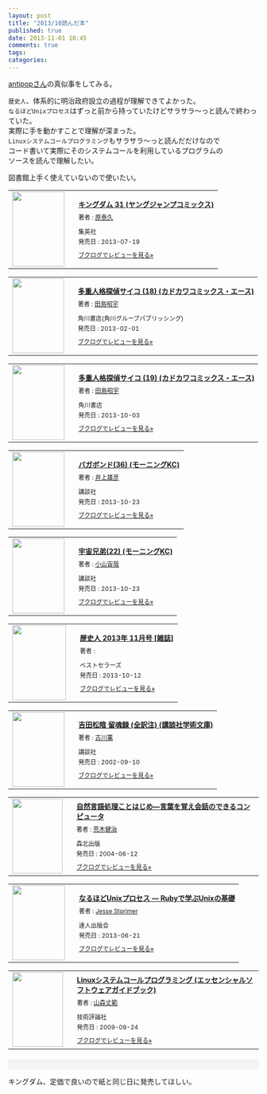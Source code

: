 ```yaml
---
layout: post
title: "2013/10読んだ本"
published: true
date: 2013-11-01 18:45
comments: true
tags: 
categories: 
---
```


[antipopさん](http://blog.kentarok.org/entry/2013/10/13/145618)の真似事をしてみる。  
  
`歴史人`、体系的に明治政府設立の過程が理解できてよかった。  
`なるほどUnixプロセス`はずっと前から持っていたけどサラサラ〜っと読んで終わっていた。  
実際に手を動かすことで理解が深まった。  
`Linuxシステムコールプログラミング`もサラサラ〜っと読んだだけなので  
コード書いて実際にそのシステムコールを利用しているプログラムの  
ソースを読んで理解したい。  
  
図書館上手く使えていないので使いたい。
  
<div class="booklog_html"><table><tr><td class="booklog_html_image"><a href="http://www.amazon.co.jp/%E3%82%AD%E3%83%B3%E3%82%B0%E3%83%80%E3%83%A0-31-%E3%83%A4%E3%83%B3%E3%82%B0%E3%82%B8%E3%83%A3%E3%83%B3%E3%83%97%E3%82%B3%E3%83%9F%E3%83%83%E3%82%AF%E3%82%B9-%E5%8E%9F-%E6%B3%B0%E4%B9%85/dp/4088796098%3FSubscriptionId%3D0AVSM5SVKRWTFMG7ZR82%26tag%3D13nightcrows-22%26linkCode%3Dxm2%26camp%3D2025%26creative%3D165953%26creativeASIN%3D4088796098" target="_blank"><img src="http://ecx.images-amazon.com/images/I/616ahk85c9L._SL160_.jpg" width="105" height="150" style="border:0;border-radius:0;" /></a></td><td class="booklog_html_info" style="padding-left:20px;"><div class="booklog_html_title" style="margin-bottom:10px;font-size:14px;font-weight:bold;"><a href="http://www.amazon.co.jp/%E3%82%AD%E3%83%B3%E3%82%B0%E3%83%80%E3%83%A0-31-%E3%83%A4%E3%83%B3%E3%82%B0%E3%82%B8%E3%83%A3%E3%83%B3%E3%83%97%E3%82%B3%E3%83%9F%E3%83%83%E3%82%AF%E3%82%B9-%E5%8E%9F-%E6%B3%B0%E4%B9%85/dp/4088796098%3FSubscriptionId%3D0AVSM5SVKRWTFMG7ZR82%26tag%3D13nightcrows-22%26linkCode%3Dxm2%26camp%3D2025%26creative%3D165953%26creativeASIN%3D4088796098" target="_blank">キングダム 31 (ヤングジャンプコミックス)</a></div><div style="margin-bottom:10px;"><div class="booklog_html_author" style="margin-bottom:15px;font-size:12px;;line-height:1.2em">著者 : <a href="http://booklog.jp/author/%E5%8E%9F%E6%B3%B0%E4%B9%85" target="_blank">原泰久</a></div><div class="booklog_html_manufacturer" style="margin-bottom:5px;font-size:12px;;line-height:1.2em">集英社</div><div class="booklog_html_release" style="font-size:12px;;line-height:1.2em">発売日 : 2013-07-19</div></div><div class="booklog_html_link_amazon"><a href="http://booklog.jp/item/1/4088796098" style="font-size:12px;" target="_blank">ブクログでレビューを見る»</a></div></td></tr></table></div>

<div class="booklog_html"><table><tr><td class="booklog_html_image"><a href="http://www.amazon.co.jp/%E5%A4%9A%E9%87%8D%E4%BA%BA%E6%A0%BC%E6%8E%A2%E5%81%B5%E3%82%B5%E3%82%A4%E3%82%B3-18-%E3%82%AB%E3%83%89%E3%82%AB%E3%83%AF%E3%82%B3%E3%83%9F%E3%83%83%E3%82%AF%E3%82%B9%E3%83%BB%E3%82%A8%E3%83%BC%E3%82%B9-%E7%94%B0%E5%B3%B6-%E6%98%AD%E5%AE%87/dp/4041205581%3FSubscriptionId%3D0AVSM5SVKRWTFMG7ZR82%26tag%3D13nightcrows-22%26linkCode%3Dxm2%26camp%3D2025%26creative%3D165953%26creativeASIN%3D4041205581" target="_blank"><img src="http://ecx.images-amazon.com/images/I/51f-tb5kmdL._SL160_.jpg" width="104" height="150" style="border:0;border-radius:0;" /></a></td><td class="booklog_html_info" style="padding-left:20px;"><div class="booklog_html_title" style="margin-bottom:10px;font-size:14px;font-weight:bold;"><a href="http://www.amazon.co.jp/%E5%A4%9A%E9%87%8D%E4%BA%BA%E6%A0%BC%E6%8E%A2%E5%81%B5%E3%82%B5%E3%82%A4%E3%82%B3-18-%E3%82%AB%E3%83%89%E3%82%AB%E3%83%AF%E3%82%B3%E3%83%9F%E3%83%83%E3%82%AF%E3%82%B9%E3%83%BB%E3%82%A8%E3%83%BC%E3%82%B9-%E7%94%B0%E5%B3%B6-%E6%98%AD%E5%AE%87/dp/4041205581%3FSubscriptionId%3D0AVSM5SVKRWTFMG7ZR82%26tag%3D13nightcrows-22%26linkCode%3Dxm2%26camp%3D2025%26creative%3D165953%26creativeASIN%3D4041205581" target="_blank">多重人格探偵サイコ (18) (カドカワコミックス・エース)</a></div><div style="margin-bottom:10px;"><div class="booklog_html_author" style="margin-bottom:15px;font-size:12px;;line-height:1.2em">著者 : <a href="http://booklog.jp/author/%E7%94%B0%E5%B3%B6%E6%98%AD%E5%AE%87" target="_blank">田島昭宇</a></div><div class="booklog_html_manufacturer" style="margin-bottom:5px;font-size:12px;;line-height:1.2em">角川書店(角川グループパブリッシング)</div><div class="booklog_html_release" style="font-size:12px;;line-height:1.2em">発売日 : 2013-02-01</div></div><div class="booklog_html_link_amazon"><a href="http://booklog.jp/item/1/4041205581" style="font-size:12px;" target="_blank">ブクログでレビューを見る»</a></div></td></tr></table></div>

<div class="booklog_html"><table><tr><td class="booklog_html_image"><a href="http://www.amazon.co.jp/%E5%A4%9A%E9%87%8D%E4%BA%BA%E6%A0%BC%E6%8E%A2%E5%81%B5%E3%82%B5%E3%82%A4%E3%82%B3-19-%E3%82%AB%E3%83%89%E3%82%AB%E3%83%AF%E3%82%B3%E3%83%9F%E3%83%83%E3%82%AF%E3%82%B9%E3%83%BB%E3%82%A8%E3%83%BC%E3%82%B9-%E7%94%B0%E5%B3%B6-%E6%98%AD%E5%AE%87/dp/4041207851%3FSubscriptionId%3D0AVSM5SVKRWTFMG7ZR82%26tag%3D13nightcrows-22%26linkCode%3Dxm2%26camp%3D2025%26creative%3D165953%26creativeASIN%3D4041207851" target="_blank"><img src="http://ecx.images-amazon.com/images/I/51yxY59s7TL._SL160_.jpg" width="105" height="150" style="border:0;border-radius:0;" /></a></td><td class="booklog_html_info" style="padding-left:20px;"><div class="booklog_html_title" style="margin-bottom:10px;font-size:14px;font-weight:bold;"><a href="http://www.amazon.co.jp/%E5%A4%9A%E9%87%8D%E4%BA%BA%E6%A0%BC%E6%8E%A2%E5%81%B5%E3%82%B5%E3%82%A4%E3%82%B3-19-%E3%82%AB%E3%83%89%E3%82%AB%E3%83%AF%E3%82%B3%E3%83%9F%E3%83%83%E3%82%AF%E3%82%B9%E3%83%BB%E3%82%A8%E3%83%BC%E3%82%B9-%E7%94%B0%E5%B3%B6-%E6%98%AD%E5%AE%87/dp/4041207851%3FSubscriptionId%3D0AVSM5SVKRWTFMG7ZR82%26tag%3D13nightcrows-22%26linkCode%3Dxm2%26camp%3D2025%26creative%3D165953%26creativeASIN%3D4041207851" target="_blank">多重人格探偵サイコ (19) (カドカワコミックス・エース)</a></div><div style="margin-bottom:10px;"><div class="booklog_html_author" style="margin-bottom:15px;font-size:12px;;line-height:1.2em">著者 : <a href="http://booklog.jp/author/%E7%94%B0%E5%B3%B6%E6%98%AD%E5%AE%87" target="_blank">田島昭宇</a></div><div class="booklog_html_manufacturer" style="margin-bottom:5px;font-size:12px;;line-height:1.2em">角川書店</div><div class="booklog_html_release" style="font-size:12px;;line-height:1.2em">発売日 : 2013-10-03</div></div><div class="booklog_html_link_amazon"><a href="http://booklog.jp/item/1/4041207851" style="font-size:12px;" target="_blank">ブクログでレビューを見る»</a></div></td></tr></table></div>

<div class="booklog_html"><table><tr><td class="booklog_html_image"><a href="http://www.amazon.co.jp/%E3%83%90%E3%82%AC%E3%83%9C%E3%83%B3%E3%83%89-36-%E3%83%A2%E3%83%BC%E3%83%8B%E3%83%B3%E3%82%B0KC-%E4%BA%95%E4%B8%8A-%E9%9B%84%E5%BD%A6/dp/4063872610%3FSubscriptionId%3D0AVSM5SVKRWTFMG7ZR82%26tag%3D13nightcrows-22%26linkCode%3Dxm2%26camp%3D2025%26creative%3D165953%26creativeASIN%3D4063872610" target="_blank"><img src="http://ecx.images-amazon.com/images/I/41biyKV2MML._SL160_.jpg" width="105" height="150" style="border:0;border-radius:0;" /></a></td><td class="booklog_html_info" style="padding-left:20px;"><div class="booklog_html_title" style="margin-bottom:10px;font-size:14px;font-weight:bold;"><a href="http://www.amazon.co.jp/%E3%83%90%E3%82%AC%E3%83%9C%E3%83%B3%E3%83%89-36-%E3%83%A2%E3%83%BC%E3%83%8B%E3%83%B3%E3%82%B0KC-%E4%BA%95%E4%B8%8A-%E9%9B%84%E5%BD%A6/dp/4063872610%3FSubscriptionId%3D0AVSM5SVKRWTFMG7ZR82%26tag%3D13nightcrows-22%26linkCode%3Dxm2%26camp%3D2025%26creative%3D165953%26creativeASIN%3D4063872610" target="_blank">バガボンド(36) (モーニングKC)</a></div><div style="margin-bottom:10px;"><div class="booklog_html_author" style="margin-bottom:15px;font-size:12px;;line-height:1.2em">著者 : <a href="http://booklog.jp/author/%E4%BA%95%E4%B8%8A%E9%9B%84%E5%BD%A6" target="_blank">井上雄彦</a></div><div class="booklog_html_manufacturer" style="margin-bottom:5px;font-size:12px;;line-height:1.2em">講談社</div><div class="booklog_html_release" style="font-size:12px;;line-height:1.2em">発売日 : 2013-10-23</div></div><div class="booklog_html_link_amazon"><a href="http://booklog.jp/item/1/4063872610" style="font-size:12px;" target="_blank">ブクログでレビューを見る»</a></div></td></tr></table></div>

<div class="booklog_html"><table><tr><td class="booklog_html_image"><a href="http://www.amazon.co.jp/%E5%AE%87%E5%AE%99%E5%85%84%E5%BC%9F-22-%E3%83%A2%E3%83%BC%E3%83%8B%E3%83%B3%E3%82%B0KC-%E5%B0%8F%E5%B1%B1-%E5%AE%99%E5%93%89/dp/4063872637%3FSubscriptionId%3D0AVSM5SVKRWTFMG7ZR82%26tag%3D13nightcrows-22%26linkCode%3Dxm2%26camp%3D2025%26creative%3D165953%26creativeASIN%3D4063872637" target="_blank"><img src="http://ecx.images-amazon.com/images/I/51dm%2Bs%2B%2B8-L._SL160_.jpg" width="105" height="150" style="border:0;border-radius:0;" /></a></td><td class="booklog_html_info" style="padding-left:20px;"><div class="booklog_html_title" style="margin-bottom:10px;font-size:14px;font-weight:bold;"><a href="http://www.amazon.co.jp/%E5%AE%87%E5%AE%99%E5%85%84%E5%BC%9F-22-%E3%83%A2%E3%83%BC%E3%83%8B%E3%83%B3%E3%82%B0KC-%E5%B0%8F%E5%B1%B1-%E5%AE%99%E5%93%89/dp/4063872637%3FSubscriptionId%3D0AVSM5SVKRWTFMG7ZR82%26tag%3D13nightcrows-22%26linkCode%3Dxm2%26camp%3D2025%26creative%3D165953%26creativeASIN%3D4063872637" target="_blank">宇宙兄弟(22) (モーニングKC)</a></div><div style="margin-bottom:10px;"><div class="booklog_html_author" style="margin-bottom:15px;font-size:12px;;line-height:1.2em">著者 : <a href="http://booklog.jp/author/%E5%B0%8F%E5%B1%B1%E5%AE%99%E5%93%89" target="_blank">小山宙哉</a></div><div class="booklog_html_manufacturer" style="margin-bottom:5px;font-size:12px;;line-height:1.2em">講談社</div><div class="booklog_html_release" style="font-size:12px;;line-height:1.2em">発売日 : 2013-10-23</div></div><div class="booklog_html_link_amazon"><a href="http://booklog.jp/item/1/4063872637" style="font-size:12px;" target="_blank">ブクログでレビューを見る»</a></div></td></tr></table></div>

<div class="booklog_html"><table><tr><td class="booklog_html_image"><a href="http://www.amazon.co.jp/%E6%AD%B4%E5%8F%B2%E4%BA%BA-2013%E5%B9%B4-11%E6%9C%88%E5%8F%B7-%E9%9B%91%E8%AA%8C/dp/B00FFDLHQ8%3FSubscriptionId%3D0AVSM5SVKRWTFMG7ZR82%26tag%3D13nightcrows-22%26linkCode%3Dxm2%26camp%3D2025%26creative%3D165953%26creativeASIN%3DB00FFDLHQ8" target="_blank"><img src="http://ecx.images-amazon.com/images/I/51nsAzefkaL._SL160_.jpg" width="108" height="150" style="border:0;border-radius:0;" /></a></td><td class="booklog_html_info" style="padding-left:20px;"><div class="booklog_html_title" style="margin-bottom:10px;font-size:14px;font-weight:bold;"><a href="http://www.amazon.co.jp/%E6%AD%B4%E5%8F%B2%E4%BA%BA-2013%E5%B9%B4-11%E6%9C%88%E5%8F%B7-%E9%9B%91%E8%AA%8C/dp/B00FFDLHQ8%3FSubscriptionId%3D0AVSM5SVKRWTFMG7ZR82%26tag%3D13nightcrows-22%26linkCode%3Dxm2%26camp%3D2025%26creative%3D165953%26creativeASIN%3DB00FFDLHQ8" target="_blank">歴史人 2013年 11月号 [雑誌]</a></div><div style="margin-bottom:10px;"><div class="booklog_html_author" style="margin-bottom:15px;font-size:12px;;line-height:1.2em">著者 : </div><div class="booklog_html_manufacturer" style="margin-bottom:5px;font-size:12px;;line-height:1.2em">ベストセラーズ</div><div class="booklog_html_release" style="font-size:12px;;line-height:1.2em">発売日 : 2013-10-12</div></div><div class="booklog_html_link_amazon"><a href="http://booklog.jp/item/1/B00FFDLHQ8" style="font-size:12px;" target="_blank">ブクログでレビューを見る»</a></div></td></tr></table></div>

<div class="booklog_html"><table><tr><td class="booklog_html_image"><a href="http://www.amazon.co.jp/%E5%90%89%E7%94%B0%E6%9D%BE%E9%99%B0-%E7%95%99%E9%AD%82%E9%8C%B2-%E5%85%A8%E8%A8%B3%E6%B3%A8-%E8%AC%9B%E8%AB%87%E7%A4%BE%E5%AD%A6%E8%A1%93%E6%96%87%E5%BA%AB-%E5%8F%A4%E5%B7%9D/dp/4061595652%3FSubscriptionId%3D0AVSM5SVKRWTFMG7ZR82%26tag%3D13nightcrows-22%26linkCode%3Dxm2%26camp%3D2025%26creative%3D165953%26creativeASIN%3D4061595652" target="_blank"><img src="http://ecx.images-amazon.com/images/I/512B8KWK6VL._SL160_.jpg" width="105" height="150" style="border:0;border-radius:0;" /></a></td><td class="booklog_html_info" style="padding-left:20px;"><div class="booklog_html_title" style="margin-bottom:10px;font-size:14px;font-weight:bold;"><a href="http://www.amazon.co.jp/%E5%90%89%E7%94%B0%E6%9D%BE%E9%99%B0-%E7%95%99%E9%AD%82%E9%8C%B2-%E5%85%A8%E8%A8%B3%E6%B3%A8-%E8%AC%9B%E8%AB%87%E7%A4%BE%E5%AD%A6%E8%A1%93%E6%96%87%E5%BA%AB-%E5%8F%A4%E5%B7%9D/dp/4061595652%3FSubscriptionId%3D0AVSM5SVKRWTFMG7ZR82%26tag%3D13nightcrows-22%26linkCode%3Dxm2%26camp%3D2025%26creative%3D165953%26creativeASIN%3D4061595652" target="_blank">吉田松陰 留魂録 (全訳注) (講談社学術文庫)</a></div><div style="margin-bottom:10px;"><div class="booklog_html_author" style="margin-bottom:15px;font-size:12px;;line-height:1.2em">著者 : <a href="http://booklog.jp/author/%E5%8F%A4%E5%B7%9D%E8%96%AB" target="_blank">古川薫</a></div><div class="booklog_html_manufacturer" style="margin-bottom:5px;font-size:12px;;line-height:1.2em">講談社</div><div class="booklog_html_release" style="font-size:12px;;line-height:1.2em">発売日 : 2002-09-10</div></div><div class="booklog_html_link_amazon"><a href="http://booklog.jp/item/1/4061595652" style="font-size:12px;" target="_blank">ブクログでレビューを見る»</a></div></td></tr></table></div>

<div class="booklog_html"><table><tr><td class="booklog_html_image"><a href="http://www.amazon.co.jp/%E8%87%AA%E7%84%B6%E8%A8%80%E8%AA%9E%E5%87%A6%E7%90%86%E3%81%93%E3%81%A8%E3%81%AF%E3%81%98%E3%82%81%E2%80%95%E8%A8%80%E8%91%89%E3%82%92%E8%A6%9A%E3%81%88%E4%BC%9A%E8%A9%B1%E3%81%AE%E3%81%A7%E3%81%8D%E3%82%8B%E3%82%B3%E3%83%B3%E3%83%94%E3%83%A5%E3%83%BC%E3%82%BF-%E8%8D%92%E6%9C%A8-%E5%81%A5%E6%B2%BB/dp/4627828519%3FSubscriptionId%3D0AVSM5SVKRWTFMG7ZR82%26tag%3D13nightcrows-22%26linkCode%3Dxm2%26camp%3D2025%26creative%3D165953%26creativeASIN%3D4627828519" target="_blank"><img src="http://ecx.images-amazon.com/images/I/41YR130B5BL._SL160_.jpg" width="101" height="150" style="border:0;border-radius:0;" /></a></td><td class="booklog_html_info" style="padding-left:20px;"><div class="booklog_html_title" style="margin-bottom:10px;font-size:14px;font-weight:bold;"><a href="http://www.amazon.co.jp/%E8%87%AA%E7%84%B6%E8%A8%80%E8%AA%9E%E5%87%A6%E7%90%86%E3%81%93%E3%81%A8%E3%81%AF%E3%81%98%E3%82%81%E2%80%95%E8%A8%80%E8%91%89%E3%82%92%E8%A6%9A%E3%81%88%E4%BC%9A%E8%A9%B1%E3%81%AE%E3%81%A7%E3%81%8D%E3%82%8B%E3%82%B3%E3%83%B3%E3%83%94%E3%83%A5%E3%83%BC%E3%82%BF-%E8%8D%92%E6%9C%A8-%E5%81%A5%E6%B2%BB/dp/4627828519%3FSubscriptionId%3D0AVSM5SVKRWTFMG7ZR82%26tag%3D13nightcrows-22%26linkCode%3Dxm2%26camp%3D2025%26creative%3D165953%26creativeASIN%3D4627828519" target="_blank">自然言語処理ことはじめ―言葉を覚え会話のできるコンピュータ</a></div><div style="margin-bottom:10px;"><div class="booklog_html_author" style="margin-bottom:15px;font-size:12px;;line-height:1.2em">著者 : <a href="http://booklog.jp/author/%E8%8D%92%E6%9C%A8%E5%81%A5%E6%B2%BB" target="_blank">荒木健治</a></div><div class="booklog_html_manufacturer" style="margin-bottom:5px;font-size:12px;;line-height:1.2em">森北出版</div><div class="booklog_html_release" style="font-size:12px;;line-height:1.2em">発売日 : 2004-06-12</div></div><div class="booklog_html_link_amazon"><a href="http://booklog.jp/item/1/4627828519" style="font-size:12px;" target="_blank">ブクログでレビューを見る»</a></div></td></tr></table></div>

<div class="booklog_html"><table><tr><td class="booklog_html_image"><a href="http://tatsu-zine.com/books/naruhounix" target="_blank"><img src="http://tatsu-zine.com//images/books/87/cover_s.jpg" width="106" height="150" style="border:0;border-radius:0;" /></a></td><td class="booklog_html_info" style="padding-left:20px;"><div class="booklog_html_title" style="margin-bottom:10px;font-size:14px;font-weight:bold;"><a href="http://tatsu-zine.com/books/naruhounix" target="_blank">なるほどUnixプロセス ― Rubyで学ぶUnixの基礎</a></div><div style="margin-bottom:10px;"><div class="booklog_html_author" style="margin-bottom:15px;font-size:12px;;line-height:1.2em">著者 : <a href="http://booklog.jp/author/Jesse+Storimer" target="_blank">Jesse Storimer</a></div><div class="booklog_html_manufacturer" style="margin-bottom:5px;font-size:12px;;line-height:1.2em">達人出版会</div><div class="booklog_html_release" style="font-size:12px;;line-height:1.2em">発売日 : 2013-06-21</div></div><div class="booklog_html_link_amazon"><a href="http://booklog.jp/item/10/naruhounix" style="font-size:12px;" target="_blank">ブクログでレビューを見る»</a></div></td></tr></table></div>

<div class="booklog_html"><table><tr><td class="booklog_html_image"><a href="http://www.amazon.co.jp/Linux%E3%82%B7%E3%82%B9%E3%83%86%E3%83%A0%E3%82%B3%E3%83%BC%E3%83%AB%E3%83%97%E3%83%AD%E3%82%B0%E3%83%A9%E3%83%9F%E3%83%B3%E3%82%B0-%E3%82%A8%E3%83%83%E3%82%BB%E3%83%B3%E3%82%B7%E3%83%A3%E3%83%AB%E3%82%BD%E3%83%95%E3%83%88%E3%82%A6%E3%82%A7%E3%82%A2%E3%82%AC%E3%82%A4%E3%83%89%E3%83%96%E3%83%83%E3%82%AF-%E5%B1%B1%E6%A3%AE-%E4%B8%88%E7%AF%84/dp/477413970X%3FSubscriptionId%3D0AVSM5SVKRWTFMG7ZR82%26tag%3D13nightcrows-22%26linkCode%3Dxm2%26camp%3D2025%26creative%3D165953%26creativeASIN%3D477413970X" target="_blank"><img src="http://ecx.images-amazon.com/images/I/41sFzTXl4GL._SL160_.jpg" width="102" height="150" style="border:0;border-radius:0;" /></a></td><td class="booklog_html_info" style="padding-left:20px;"><div class="booklog_html_title" style="margin-bottom:10px;font-size:14px;font-weight:bold;"><a href="http://www.amazon.co.jp/Linux%E3%82%B7%E3%82%B9%E3%83%86%E3%83%A0%E3%82%B3%E3%83%BC%E3%83%AB%E3%83%97%E3%83%AD%E3%82%B0%E3%83%A9%E3%83%9F%E3%83%B3%E3%82%B0-%E3%82%A8%E3%83%83%E3%82%BB%E3%83%B3%E3%82%B7%E3%83%A3%E3%83%AB%E3%82%BD%E3%83%95%E3%83%88%E3%82%A6%E3%82%A7%E3%82%A2%E3%82%AC%E3%82%A4%E3%83%89%E3%83%96%E3%83%83%E3%82%AF-%E5%B1%B1%E6%A3%AE-%E4%B8%88%E7%AF%84/dp/477413970X%3FSubscriptionId%3D0AVSM5SVKRWTFMG7ZR82%26tag%3D13nightcrows-22%26linkCode%3Dxm2%26camp%3D2025%26creative%3D165953%26creativeASIN%3D477413970X" target="_blank">Linuxシステムコールプログラミング (エッセンシャルソフトウェアガイドブック)</a></div><div style="margin-bottom:10px;"><div class="booklog_html_author" style="margin-bottom:15px;font-size:12px;;line-height:1.2em">著者 : <a href="http://booklog.jp/author/%E5%B1%B1%E6%A3%AE%E4%B8%88%E7%AF%84" target="_blank">山森丈範</a></div><div class="booklog_html_manufacturer" style="margin-bottom:5px;font-size:12px;;line-height:1.2em">技術評論社</div><div class="booklog_html_release" style="font-size:12px;;line-height:1.2em">発売日 : 2009-09-24</div></div><div class="booklog_html_link_amazon"><a href="http://booklog.jp/item/1/477413970X" style="font-size:12px;" target="_blank">ブクログでレビューを見る»</a></div></td></tr></table></div><div style="margin-top:20px;padding:10px;background-color:#f4f4f4;"></div>

キングダム、定価で良いので紙と同じ日に発売してほしい。  
